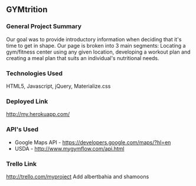 ## GYMtrition

### General Project Summary

Our goal was to provide introductory information when deciding that it's time to get in shape.  Our page is broken into 3 main segments: Locating a gym/fitness center using any given location, developing a workout plan and creating a meal plan that suits an individual's nutritional needs.


### Technologies Used
HTML5, Javascript, jQuery, Materialize.css

### Deployed Link

http://my.herokuapp.com/


### API's Used
* Google Maps API - https://developers.google.com/maps/?hl=en
* USDA - http://www.mygymflow.com/api.html


### Trello Link

http://trello.com/myproject Add albertbahia and shamoons